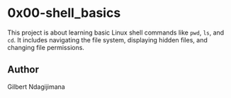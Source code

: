 # 0x00-shell_basics

This project is about learning basic Linux shell commands like `pwd`, `ls`, and `cd`.
It includes navigating the file system, displaying hidden files, and changing file permissions.

## Author
Gilbert Ndagijimana 
